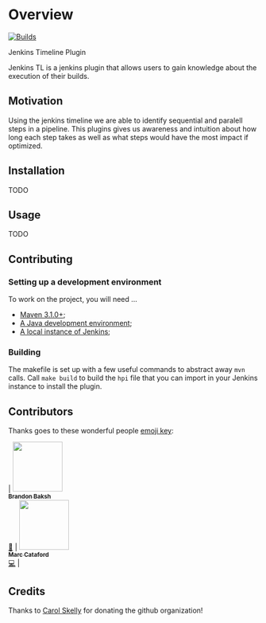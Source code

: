 # Overview

[![Builds](https://img.shields.io/circleci/project/github/tophat/jenkins-timeline-plugin.svg)](https://circleci.com/gh/tophat/jenkins-timeline-plugin)

Jenkins Timeline Plugin

Jenkins TL is a jenkins plugin that allows users to gain knowledge about the execution of their builds.


## Motivation

Using the jenkins timeline we are able to identify sequential and paralell steps in a pipeline. This plugins gives us awareness and intuition about how long each step takes as well as what steps would have the most impact if optimized.

## Installation
TODO

## Usage
TODO

## Contributing

### Setting up a development environment

To work on the project, you will need ...

- [Maven 3.1.0+](https://maven.apache.org/download.cgi);
- [A Java development environment](https://www.oracle.com/technetwork/java/javase/downloads/index.html);
- [A local instance of Jenkins](https://jenkins.io/doc/book/installing/);

### Building

The makefile is set up with a few useful commands to abstract away `mvn` calls. Call `make build` to build the `hpi` file that you can import in your Jenkins instance to install the plugin.

## Contributors
Thanks goes to these wonderful people [emoji key](https://github.com/kentcdodds/all-contributors#emoji-key):

| [<img src="https://avatars.githubusercontent.com/u/39271619?s=100" width="100px;"/><br /><sub><b>Brandon Baksh</b></sub>](https://github.com/brandonbaksh)<br />[📖](https://github.com/tophat/jenkins-timeline-plugin/commits?author=brandonbaksh) | [<img src="https://avatars0.githubusercontent.com/u/6210361?s=400&v=4" width="100px;"/><br /><sub><b>Marc Cataford</b></sub>](https://github.com/mcataford)<br />[💻](https://github.com/tophat/tophat/jenkins-timeline-plugin/commits?author=mcataford) |

## Credits
Thanks to [Carol Skelly](https://github.com/iatek) for donating the github organization!
